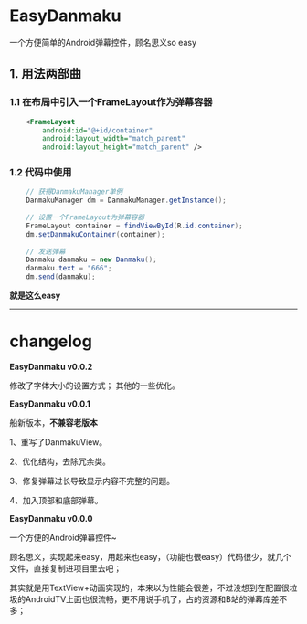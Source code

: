 # EasyDanmaku
一个方便简单的Android弹幕控件，顾名思义so easy

## 1. 用法两部曲
### 1.1 在布局中引入一个FrameLayout作为弹幕容器
```xml
    <FrameLayout
        android:id="@+id/container"
        android:layout_width="match_parent"
        android:layout_height="match_parent" />
```

### 1.2 代码中使用
```java
    // 获得DanmakuManager单例
    DanmakuManager dm = DanmakuManager.getInstance();
    
    // 设置一个FrameLayout为弹幕容器
    FrameLayout container = findViewById(R.id.container);
    dm.setDanmakuContainer(container);
   
    // 发送弹幕
    Danmaku danmaku = new Danmaku();
    danmaku.text = "666"; 
    dm.send(danmaku);
```

**就是这么easy**

---

# changelog

**EasyDanmaku v0.0.2**

修改了字体大小的设置方式；
其他的一些优化。

**EasyDanmaku v0.0.1**

船新版本，**不兼容老版本**

1、重写了DanmakuView。

2、优化结构，去除冗余类。

3、修复弹幕过长导致显示内容不完整的问题。

4、加入顶部和底部弹幕。


**EasyDanmaku v0.0.0**

一个方便的Android弹幕控件~

顾名思义，实现起来easy，用起来也easy，（功能也很easy）代码很少，就几个文件，直接复制进项目里去吧；

其实就是用TextView+动画实现的，本来以为性能会很差，不过没想到在配置很垃圾的AndroidTV上面也很流畅，更不用说手机了，占的资源和B站的弹幕库差不多；

